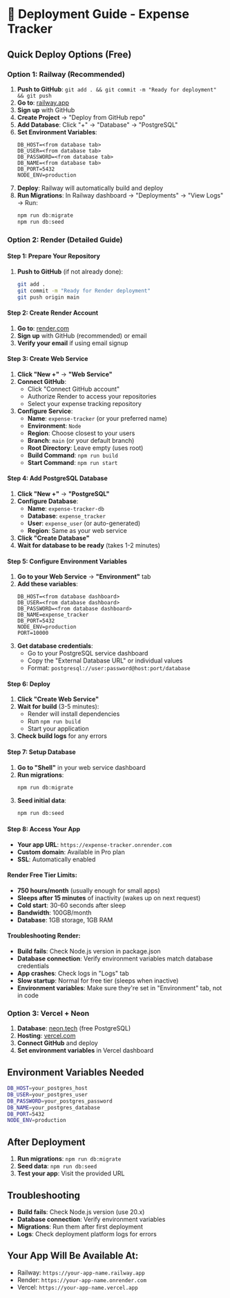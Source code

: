# 🚀 Deployment Guide - Expense Tracker

## Quick Deploy Options (Free)

### Option 1: Railway (Recommended)

1. **Push to GitHub**: `git add . && git commit -m "Ready for deployment" && git push`
2. **Go to**: [railway.app](https://railway.app)
3. **Sign up** with GitHub
4. **Create Project** → "Deploy from GitHub repo"
5. **Add Database**: Click "+" → "Database" → "PostgreSQL"
6. **Set Environment Variables**:
   ```
   DB_HOST=<from database tab>
   DB_USER=<from database tab>
   DB_PASSWORD=<from database tab>
   DB_NAME=<from database tab>
   DB_PORT=5432
   NODE_ENV=production
   ```
7. **Deploy**: Railway will automatically build and deploy
8. **Run Migrations**: In Railway dashboard → "Deployments" → "View Logs" → Run:
   ```bash
   npm run db:migrate
   npm run db:seed
   ```

### Option 2: Render (Detailed Guide)

#### Step 1: Prepare Your Repository

1. **Push to GitHub** (if not already done):
   ```bash
   git add .
   git commit -m "Ready for Render deployment"
   git push origin main
   ```

#### Step 2: Create Render Account

1. **Go to**: [render.com](https://render.com)
2. **Sign up** with GitHub (recommended) or email
3. **Verify your email** if using email signup

#### Step 3: Create Web Service

1. **Click "New +"** → **"Web Service"**
2. **Connect GitHub**:
   - Click "Connect GitHub account"
   - Authorize Render to access your repositories
   - Select your expense tracking repository
3. **Configure Service**:
   - **Name**: `expense-tracker` (or your preferred name)
   - **Environment**: `Node`
   - **Region**: Choose closest to your users
   - **Branch**: `main` (or your default branch)
   - **Root Directory**: Leave empty (uses root)
   - **Build Command**: `npm run build`
   - **Start Command**: `npm run start`

#### Step 4: Add PostgreSQL Database

1. **Click "New +"** → **"PostgreSQL"**
2. **Configure Database**:
   - **Name**: `expense-tracker-db`
   - **Database**: `expense_tracker`
   - **User**: `expense_user` (or auto-generated)
   - **Region**: Same as your web service
3. **Click "Create Database"**
4. **Wait for database to be ready** (takes 1-2 minutes)

#### Step 5: Configure Environment Variables

1. **Go to your Web Service** → **"Environment"** tab
2. **Add these variables**:
   ```
   DB_HOST=<from database dashboard>
   DB_USER=<from database dashboard>
   DB_PASSWORD=<from database dashboard>
   DB_NAME=expense_tracker
   DB_PORT=5432
   NODE_ENV=production
   PORT=10000
   ```
3. **Get database credentials**:
   - Go to your PostgreSQL service dashboard
   - Copy the "External Database URL" or individual values
   - Format: `postgresql://user:password@host:port/database`

#### Step 6: Deploy

1. **Click "Create Web Service"**
2. **Wait for build** (3-5 minutes):
   - Render will install dependencies
   - Run `npm run build`
   - Start your application
3. **Check build logs** for any errors

#### Step 7: Setup Database

1. **Go to "Shell"** in your web service dashboard
2. **Run migrations**:
   ```bash
   npm run db:migrate
   ```
3. **Seed initial data**:
   ```bash
   npm run db:seed
   ```

#### Step 8: Access Your App

- **Your app URL**: `https://expense-tracker.onrender.com`
- **Custom domain**: Available in Pro plan
- **SSL**: Automatically enabled

#### Render Free Tier Limits:

- **750 hours/month** (usually enough for small apps)
- **Sleeps after 15 minutes** of inactivity (wakes up on next request)
- **Cold start**: 30-60 seconds after sleep
- **Bandwidth**: 100GB/month
- **Database**: 1GB storage, 1GB RAM

#### Troubleshooting Render:

- **Build fails**: Check Node.js version in package.json
- **Database connection**: Verify environment variables match database credentials
- **App crashes**: Check logs in "Logs" tab
- **Slow startup**: Normal for free tier (sleeps when inactive)
- **Environment variables**: Make sure they're set in "Environment" tab, not in code

### Option 3: Vercel + Neon

1. **Database**: [neon.tech](https://neon.tech) (free PostgreSQL)
2. **Hosting**: [vercel.com](https://vercel.com)
3. **Connect GitHub** and deploy
4. **Set environment variables** in Vercel dashboard

## Environment Variables Needed

```bash
DB_HOST=your_postgres_host
DB_USER=your_postgres_user
DB_PASSWORD=your_postgres_password
DB_NAME=your_postgres_database
DB_PORT=5432
NODE_ENV=production
```

## After Deployment

1. **Run migrations**: `npm run db:migrate`
2. **Seed data**: `npm run db:seed`
3. **Test your app**: Visit the provided URL

## Troubleshooting

- **Build fails**: Check Node.js version (use 20.x)
- **Database connection**: Verify environment variables
- **Migrations**: Run them after first deployment
- **Logs**: Check deployment platform logs for errors

## Your App Will Be Available At:

- Railway: `https://your-app-name.railway.app`
- Render: `https://your-app-name.onrender.com`
- Vercel: `https://your-app-name.vercel.app`
